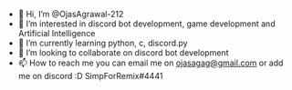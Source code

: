 - 👋 Hi, I’m @OjasAgrawal-212
- 👀 I’m interested in discord bot development, game development and Artificial Intelligence
- 🌱 I’m currently learning python, c, discord.py
- 💞️ I’m looking to collaborate on discord bot development
- 📫 How to reach me you can email me on ojasagag@gmail.com or add me on discord :D SimpForRemix#4441

<!---
OjasAgrawal-212/OjasAgrawal-212 is a ✨ special ✨ repository because its `README.md` (this file) appears on your GitHub profile.
You can click the Preview link to take a look at your changes.
--->
